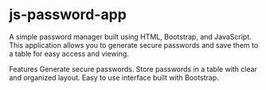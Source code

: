 # js-password-app
A simple password manager built using HTML, Bootstrap, and JavaScript. This application allows you to generate secure passwords and save them to a table for easy access and viewing.

Features
Generate secure passwords.
Store passwords in a table with clear and organized layout.
Easy to use interface built with Bootstrap.
